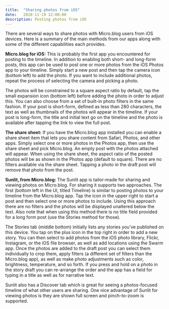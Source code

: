 ```yaml
---
title:  "Sharing photos from iOS"
date:   2018-11-19 12:00:00
description: Posting photos from iOS
---
```


There are several ways to share photos with Micro.blog users from iOS devices. Here is a summary of the main methods from our apps along with some of the different capabilities each provides.

**Micro.blog for iOS:** This is probably the first app you encountered for posting to the timeline. In addition to enabling both short- and long-form posts, this app can be used to post one or more photos from the iOS Photos app to your timeline. Simply start a new post and then tap the camera icon (bottom left) to add the photo. If you want to include additional photos, repeat the process of selecting the camera and picking a photo.

The photos will be constrained to a square aspect ratio by default, tap the small expansion icon (bottom left) before adding the photo in order to adjust this. You can also choose from a set of built-in photo filters in the same fashion. If your post is short-form, defined as less than 280 characters, the text as well as thumbnails of the photos will appear in the timeline. If your post is long-form, the title and initial text go on the timeline and the photo is available after tapping the link to view the full post.

**The share sheet:** If you have the Micro.blog app installed you can enable a share sheet item that lets you share content from Safari, Photos, and other apps. Simply select one or more photos in the Photos app, then use the share sheet and pick Micro.blog. An empty post with the photos attached will appear. When using the share sheet, the aspect ratio of the posted photos will be as shown in the Photos app (default to square). There are no filters available via the share sheet. Tapping a photo in the draft post will remove that photo from the post.

**Sunlit, from Micro.blog:** The Sunlit app is tailor-made for sharing and viewing photos on Micro.blog. For sharing it supports two approaches. The first (bottom left in the UI, titled Timeline) is similar to posting photos to your timeline from the Micro.blog app. Tap the icon in the upper right to start a post and then select one or more photos to include. Using this approach there are no filters and the photos will be displayed unaltered below the text. Also note that when using this method there is no title field provided for a long form post (use the Stories method for those).

The Stories tab (middle bottom) initially lists any stories you’ve published on this device. You tap on the plus icon in the top right in order to add a new story. You can then select to add photos from the iOS photo library, Flickr, Instagram, or the iOS file browser, as well as add locations using the Swarm app. Once the photos are added to the draft post you can select them individually to crop them, apply filters (a different set of filters than the Micro.blog app), as well as make photo adjustments such as color, brightness, temperature, and so forth. If you press and hold on a photo in the story draft you can re-arrange the order and the app has a field for typing in a title as well as for narrative text.

Sunlit also has a Discover tab which is great for seeing a photos-focused timeline of what other users are sharing. One nice advantage of Sunlit for viewing photos is they are shown full screen and pinch-to-zoom is supported.